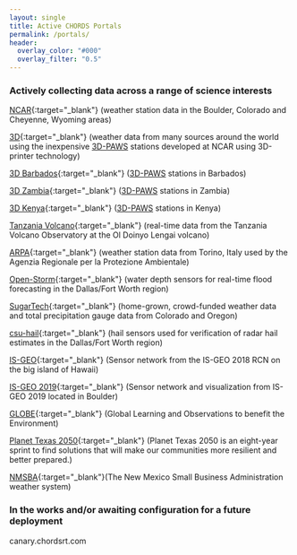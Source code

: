 ```yaml
---
layout: single
title: Active CHORDS Portals
permalink: /portals/
header:
  overlay_color: "#000"
  overlay_filter: "0.5"
---
```


### Actively collecting data across a range of science interests
[NCAR](http://portal.chordsrt.com){:target="_blank"} (weather station data in the Boulder, Colorado and Cheyenne, Wyoming areas)

[3D](http://3d.chordsrt.com){:target="_blank"} (weather data from many sources around the world using the inexpensive [3D-PAWS](https://www.iepas.ucar.edu/core-programs/3dpaws/) stations developed at NCAR using 3D-printer technology)

[3D Barbados](http://3d-barbados.chordsrt.com){:target="_blank"} ([3D-PAWS](https://www.iepas.ucar.edu/core-programs/3dpaws/) stations in Barbados)

[3D Zambia](http://3d-zambia.chordsrt.com){:target="_blank"} ([3D-PAWS](https://www.iepas.ucar.edu/core-programs/3dpaws/) stations in Zambia)

[3D Kenya](http://3d-kenya.chordsrt.com){:target="_blank"} ([3D-PAWS](https://www.iepas.ucar.edu/core-programs/3dpaws/) stations in Kenya)

[Tanzania Volcano](http://tzvolcano.chordsrt.com){:target="_blank"} (real-time data from the Tanzania Volcano Observatory at the Ol Doinyo Lengai volcano)

[ARPA](http://arpa.chordsrt.com){:target="_blank"} (weather station data from Torino, Italy used by the Agenzia Regionale per la Protezione Ambientale)

[Open-Storm](http://open-storm.chordsrt.com){:target="_blank"} (water depth sensors for real-time flood forecasting in the Dallas/Fort Worth region)

[SugarTech](http://wx.sugartechllc.com){:target="_blank"} (home-grown, crowd-funded weather data and total precipitation gauge data from Colorado and Oregon)

[csu-hail](http://csu-hail.chordsrt.com){:target="_blank"} (hail sensors used for verification of radar hail estimates in the Dallas/Fort Worth region)

[IS-GEO](http://is-geo.chordsrt.com){:target="_blank"} (Sensor network from the IS-GEO 2018 RCN on the big island of Hawaii)

[IS-GEO 2019](http://jetstream1.chordsrt.com){:target="_blank"} (Sensor network and visualization from IS-GEO 2019 located in Boulder)

[GLOBE](http://chords.globedata.ws/){:target="_blank"} (Global Learning and Observations to benefit the Environment)

[Planet Texas 2050](http://chords.tacc.cloud/){:target="_blank"} (Planet Texas 2050 is an eight-year sprint to find solutions that will make our communities more resilient and better prepared.)

[NMSBA](http://ec2-3-13-55-29.us-east-2.compute.amazonaws.com/){:target="_blank"}(The New Mexico Small Business Administration weather system)

### In the works and/or awaiting configuration for a future deployment
canary.chordsrt.com


